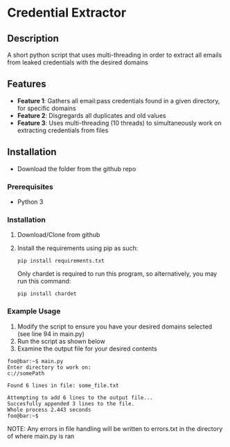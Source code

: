 # Credential Extractor

## Description

A short python script that uses multi-threading in order to extract all emails from leaked credentials with the desired domains

## Features

- **Feature 1**: Gathers all email:pass credentials found in a given directory, for specific domains
- **Feature 2**: Disgregards all duplicates and old values
- **Feature 3**: Uses multi-threading (10 threads) to simultaneously work on extracting credentials from files

## Installation

- Download the folder from the github repo

### Prerequisites

- Python 3

### Installation

1. Download/Clone from github
2. Install the requirements using pip as such:

    ```console
    pip install requirements.txt
    ```
   Only chardet is required to run this program, so alternatively, you may run this command:

    ```console
    pip install chardet
    ```

### Example Usage

1. Modify the script to ensure you have your desired domains selected (see line 94 in main.py)
2. Run the script as shown below
3. Examine the output file for your desired contents


```console
foo@bar:~$ main.py
Enter directory to work on: 
c://somePath

Found 6 lines in file: some_file.txt

Attempting to add 6 lines to the output file...
Succesfully appended 3 lines to the file.
Whole process 2.443 seconds
foo@bar:~$
```

NOTE: Any errors in file handling will be written to errors.txt in the directory of where main.py is ran